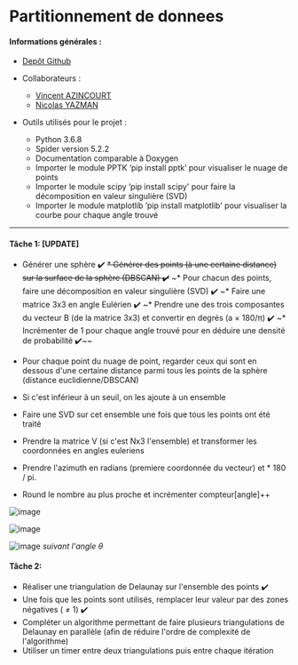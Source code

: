 # Partitionnement de donnees

#### Informations générales :

* [Depôt Github](https://github.com/Wiiz971/partitionnement-de-donnees/)

* Collaborateurs  :
    * [Vincent AZINCOURT](https://github.com/Wiiz971)
    * [Nicolas YAZMAN](https://github.com/jsp)

* Outils utilisés pour le projet :
    * Python 3.6.8
    * Spider version 5.2.2 
    * Documentation comparable à Doxygen
    * Importer le module PPTK ’pip install pptk’ pour visualiser le nuage de points
    * Importer le module scipy ’pip install scipy' pour faire la décomposition en valeur singulière (SVD)
    * Importer le module matplotlib ’pip install matplotlib' pour visualiser la courbe pour chaque angle trouvé
    
 *******
 
 ####  Tâche 1: [UPDATE]
 
* Générer une sphère ✔️
~~* Générer des points (à une certaine distance) sur la surface de la sphère (DBSCAN) ✔️~~
~* Pour chacun des points, faire une décomposition en valeur singulière (SVD) ✔️
~* Faire une matrice 3x3 en angle Eulérien ✔️
~* Prendre une des trois composantes du vecteur B (de la matrice 3x3) et convertir en degrés (a × 180/π) ✔️
~* Incrémenter de 1 pour chaque angle trouvé pour en déduire une densité de probabilité ✔️~~

* Pour chaque point du nuage de point, regarder ceux qui sont en dessous d'une certaine distance parmi tous les points de la sphère (distance euclidienne/DBSCAN)
* Si c'est inférieur à un seuil, on les ajoute à un ensemble
* Faire une SVD sur cet ensemble une fois que tous les points ont été traité
* Prendre la matrice V (si c'est Nx3 l'ensemble) et transformer les coordonnées en angles euleriens
* Prendre l'azimuth en radians (premiere coordonnée du vecteur) et * 180 / pi. 
* Round le nombre au plus proche et incrémenter compteur[angle]++

![image](https://user-images.githubusercontent.com/47423231/159677223-7af89ab6-2500-4275-b493-c98f895e737f.png)

![image](https://user-images.githubusercontent.com/47423231/159676851-0812a089-ce65-4766-a8ff-eff113ddbaf4.png)

![image](https://user-images.githubusercontent.com/47423231/159676478-49c213b6-d123-439d-8b91-f114f877eaf5.png)
_suivant l'angle θ_





 ####  Tâche 2:

* Réaliser une triangulation de Delaunay sur l'ensemble des points ✔️
* Une fois que les points sont utilisés, remplacer leur valeur par des zones négatives ( ≠ 1) ✔️
* Compléter un algorithme permettant de faire plusieurs triangulations de Delaunay en parallèle (afin de réduire l'ordre de complexité de l'algorithme)
* Utiliser un timer entre deux triangulations puis entre chaque itération





